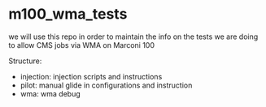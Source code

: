 # m100_wma_tests


we will use this repo in order to maintain the info on the tests we are doing to allow CMS jobs via WMA on Marconi 100

Structure:
- injection: injection scripts and instructions
- pilot: manual glide in configurations and instruction
- wma: wma debug 
